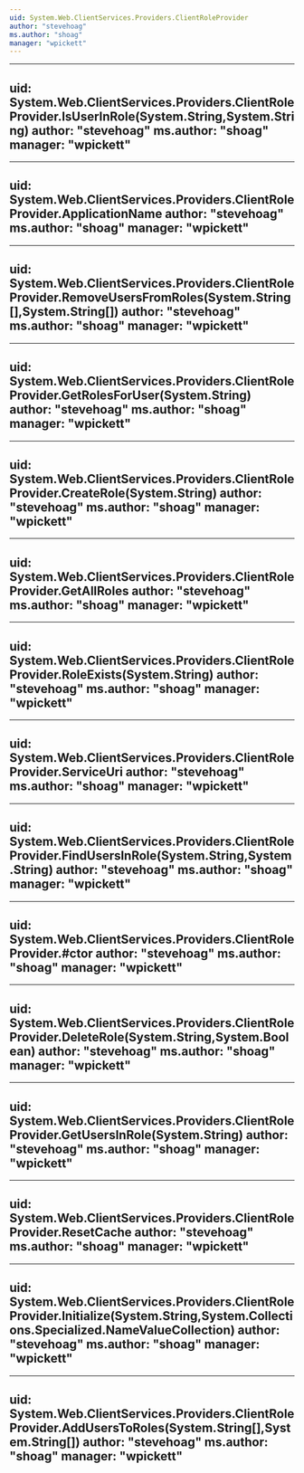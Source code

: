 ```yaml
---
uid: System.Web.ClientServices.Providers.ClientRoleProvider
author: "stevehoag"
ms.author: "shoag"
manager: "wpickett"
---
```


---
uid: System.Web.ClientServices.Providers.ClientRoleProvider.IsUserInRole(System.String,System.String)
author: "stevehoag"
ms.author: "shoag"
manager: "wpickett"
---

---
uid: System.Web.ClientServices.Providers.ClientRoleProvider.ApplicationName
author: "stevehoag"
ms.author: "shoag"
manager: "wpickett"
---

---
uid: System.Web.ClientServices.Providers.ClientRoleProvider.RemoveUsersFromRoles(System.String[],System.String[])
author: "stevehoag"
ms.author: "shoag"
manager: "wpickett"
---

---
uid: System.Web.ClientServices.Providers.ClientRoleProvider.GetRolesForUser(System.String)
author: "stevehoag"
ms.author: "shoag"
manager: "wpickett"
---

---
uid: System.Web.ClientServices.Providers.ClientRoleProvider.CreateRole(System.String)
author: "stevehoag"
ms.author: "shoag"
manager: "wpickett"
---

---
uid: System.Web.ClientServices.Providers.ClientRoleProvider.GetAllRoles
author: "stevehoag"
ms.author: "shoag"
manager: "wpickett"
---

---
uid: System.Web.ClientServices.Providers.ClientRoleProvider.RoleExists(System.String)
author: "stevehoag"
ms.author: "shoag"
manager: "wpickett"
---

---
uid: System.Web.ClientServices.Providers.ClientRoleProvider.ServiceUri
author: "stevehoag"
ms.author: "shoag"
manager: "wpickett"
---

---
uid: System.Web.ClientServices.Providers.ClientRoleProvider.FindUsersInRole(System.String,System.String)
author: "stevehoag"
ms.author: "shoag"
manager: "wpickett"
---

---
uid: System.Web.ClientServices.Providers.ClientRoleProvider.#ctor
author: "stevehoag"
ms.author: "shoag"
manager: "wpickett"
---

---
uid: System.Web.ClientServices.Providers.ClientRoleProvider.DeleteRole(System.String,System.Boolean)
author: "stevehoag"
ms.author: "shoag"
manager: "wpickett"
---

---
uid: System.Web.ClientServices.Providers.ClientRoleProvider.GetUsersInRole(System.String)
author: "stevehoag"
ms.author: "shoag"
manager: "wpickett"
---

---
uid: System.Web.ClientServices.Providers.ClientRoleProvider.ResetCache
author: "stevehoag"
ms.author: "shoag"
manager: "wpickett"
---

---
uid: System.Web.ClientServices.Providers.ClientRoleProvider.Initialize(System.String,System.Collections.Specialized.NameValueCollection)
author: "stevehoag"
ms.author: "shoag"
manager: "wpickett"
---

---
uid: System.Web.ClientServices.Providers.ClientRoleProvider.AddUsersToRoles(System.String[],System.String[])
author: "stevehoag"
ms.author: "shoag"
manager: "wpickett"
---
